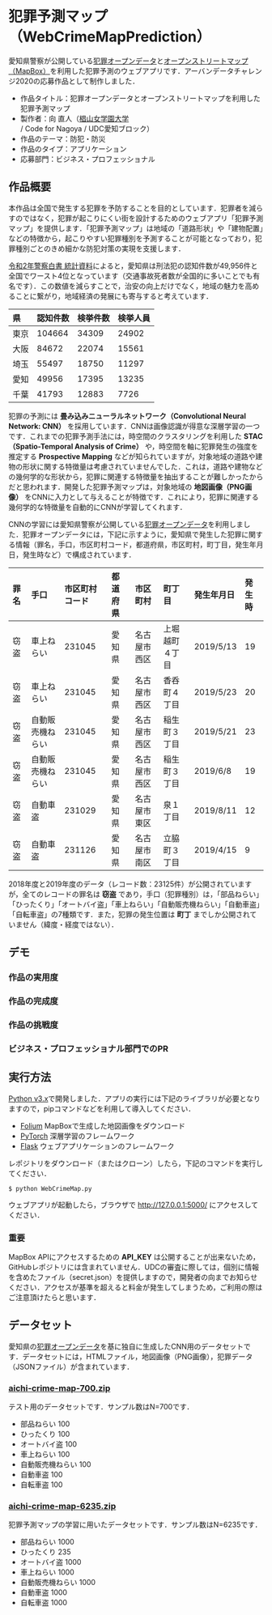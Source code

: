 # 犯罪予測マップ（WebCrimeMapPrediction）

愛知県警察が公開している[犯罪オープンデータ](https://www.pref.aichi.jp/police/anzen/toukei/opendata/seian-s/crimeopendata.html)と[オープンストリートマップ（MapBox）](https://www.openstreetmap.org/)を利用した犯罪予測のウェブアプリです．アーバンデータチャレンジ2020の応募作品として制作しました．

- 作品タイトル：犯罪オープンデータとオープンストリートマップを利用した犯罪予測マップ
- 製作者：向 直人（[椙山女学園大学](https://www.sugiyama-u.ac.jp/) / Code for Nagoya / UDC愛知ブロック）
- 作品のテーマ：防犯・防災
- 作品のタイプ：アプリケーション
- 応募部門：ビジネス・プロフェッショナル

## 作品概要

本作品は全国で発生する犯罪を予防することを目的としています．犯罪者を減らすのではなく，犯罪が起こりにくい街を設計するためのウェブアプリ「犯罪予測マップ」を提供します．「犯罪予測マップ」は地域の「道路形状」や「建物配置」などの特徴から，起こりやすい犯罪種別を予測することが可能となっており，犯罪種別ごとのきめ細かな防犯対策の実現を支援します．

[令和2年警察白書 統計資料](https://www.npa.go.jp/hakusyo/r02/data.html)によると，愛知県は刑法犯の認知件数が49,956件と全国でワースト4位となっています（交通事故死者数が全国的に多いことでも有名です）．この数値を減らすことで，治安の向上だけでなく，地域の魅力を高めることに繋がり，地域経済の発展にも寄与すると考えています．

|県|認知件数|検挙件数|検挙人員|
|:----|:----|:----|:----|
|東京|104664|34309|24902|
|大阪|84672|22074|15561|
|埼玉|55497|18750|11297|
|愛知|49956|17395|13235|
|千葉|41793|12883|7726|

犯罪の予測には **畳み込みニューラルネットワーク（Convolutional Neural Network: CNN）** を採用しています．CNNは画像認識が得意な深層学習の一つです．これまでの犯罪予測手法には，時空間のクラスタリングを利用した **STAC（Spatio-Temporal Analysis of Crime）** や，時空間を軸に犯罪発生の強度を推定する **Prospective Mapping** などが知られていますが，対象地域の道路や建物の形状に関する特徴量は考慮されていませんでした．これは，道路や建物などの幾何学的な形状から，犯罪に関連する特徴量を抽出することが難しかったからだと思われます．開発した犯罪予測マップは，対象地域の **地図画像（PNG画像）** をCNNに入力として与えることが特徴です．これにより，犯罪に関連する幾何学的な特徴量を自動的にCNNが学習してくれます．

CNNの学習には愛知県警察が公開している[犯罪オープンデータ](https://www.pref.aichi.jp/police/anzen/toukei/opendata/seian-s/crimeopendata.html)を利用しました．犯罪オープンデータには，下記に示すように，愛知県で発生した犯罪に関する情報（罪名，手口，市区町村コード，都道府県，市区町村，町丁目，発生年月日，発生時など）で構成されています．

|罪名|手口|市区町村コード|都道府県|市区町村|町丁目|発生年月日|発生時|
|:----|:----|:----|:----|:----|:----|:----|:----|
|窃盗|車上ねらい|231045|愛知県|名古屋市西区|上堀越町４丁目|2019/5/13|19|
|窃盗|車上ねらい|231045|愛知県|名古屋市西区|香呑町４丁目|2019/5/23|20|
|窃盗|自動販売機ねらい|231045|愛知県|名古屋市西区|稲生町３丁目|2019/5/21|23|
|窃盗|自動販売機ねらい|231045|愛知県|名古屋市西区|稲生町３丁目|2019/6/8|19|
|窃盗|自動車盗|231029|愛知県|名古屋市東区|泉１丁目|2019/8/11|12|
|窃盗|自動車盗|231126|愛知県|名古屋市南区|立脇町３丁目|2019/4/15|9|

2018年度と2019年度のデータ（レコード数：23125件）が公開されていますが，全てのレコードの罪名は **窃盗** であり，手口（犯罪種別）は，「部品ねらい」「ひったくり」「オートバイ盗」「車上ねらい」「自動販売機ねらい」「自動車盗」「自転車盗」の7種類です．また，犯罪の発生位置は **町丁** までしか公開されていません（緯度・経度ではない）．



## デモ

### 作品の実用度

### 作品の完成度

### 作品の挑戦度

### ビジネス・プロフェッショナル部門でのPR

## 実行方法

[Python v3.x](https://www.python.jp/)で開発しました．アプリの実行には下記のライブラリが必要となりますので，pipコマンドなどを利用して導入してください．

- [Folium](https://python-visualization.github.io/folium/) MapBoxで生成した地図画像をダウンロード
- [PyTorch](https://pytorch.org/) 深層学習のフレームワーク
- [Flask](https://flask.palletsprojects.com/en/1.1.x/) ウェブアプリケーションのフレームワーク

レポジトリをダウンロード（またはクローン）したら，下記のコマンドを実行してください．

```
$ python WebCrimeMap.py
```

ウェブアプリが起動したら，ブラウザで http://127.0.0.1:5000/ にアクセスしてください．

### 重要
MapBox APIにアクセスするための **API_KEY** は公開することが出来ないため，GitHubレポジトリには含まれていません．UDCの審査に際しては，個別に情報を含めたファイル（secret.json）を提供しますので，開発者の向までお知らせください．アクセスが基準を超えると料金が発生してしまうため，ご利用の際はご注意頂けたらと思います．

## データセット

愛知県の[犯罪オープンデータ](https://www.pref.aichi.jp/police/anzen/toukei/opendata/seian-s/crimeopendata.html)を基に独自に生成したCNN用のデータセットです．データセットには，HTMLファイル，地図画像（PNG画像），犯罪データ（JSONファイル）が含まれています．

### [aichi-crime-map-700.zip](https://drive.google.com/file/d/1p7yFhjo7hpNHDjhtf-tFxX_jV9s76XZc/view?usp=sharing)

テスト用のデータセットです．サンプル数はN=700です．

- 部品ねらい 100
- ひったくり 100
- オートバイ盗 100
- 車上ねらい 100
- 自動販売機ねらい 100
- 自動車盗 100
- 自転車盗 100

### [aichi-crime-map-6235.zip](https://drive.google.com/file/d/1p2Tk37pzn6-whtuKfJeNPx8Let3EhgJZ/view?usp=sharing)

犯罪予測マップの学習に用いたデータセットです．サンプル数はN=6235です．

- 部品ねらい 1000
- ひったくり 235
- オートバイ盗 1000
- 車上ねらい 1000
- 自動販売機ねらい 1000
- 自動車盗 1000
- 自転車盗 1000

